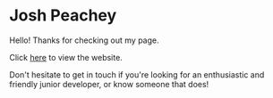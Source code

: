 # Josh Peachey

Hello! Thanks for checking out my page.

Click [here](https://peach-24.github.io/portfolio/) to view the website. 

Don't hesitate to get in touch if you're looking for an enthusiastic and friendly junior developer, or know someone that does!
